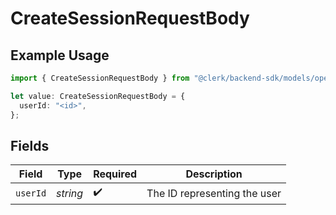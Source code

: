 # CreateSessionRequestBody

## Example Usage

```typescript
import { CreateSessionRequestBody } from "@clerk/backend-sdk/models/operations";

let value: CreateSessionRequestBody = {
  userId: "<id>",
};
```

## Fields

| Field                        | Type                         | Required                     | Description                  |
| ---------------------------- | ---------------------------- | ---------------------------- | ---------------------------- |
| `userId`                     | *string*                     | :heavy_check_mark:           | The ID representing the user |